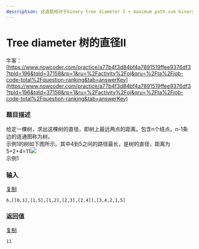 ```yaml
---
description: 这道题相对于binary tree diameter I + maximum path sum binary tree II +图的DFS
---
```


# Tree diameter 树的直径II

牛客： [https://www.nowcoder.com/practice/a77b4f3d84bf4a7891519ffee9376df3?tpId=196&tqId=37158&rp=1&ru=%2Factivity%2Foj&qru=%2Fta%2Fjob-code-total%2Fquestion-ranking&tab=answerKey](https://www.nowcoder.com/practice/a77b4f3d84bf4a7891519ffee9376df3?tpId=196&tqId=37158&rp=1&ru=%2Factivity%2Foj&qru=%2Fta%2Fjob-code-total%2Fquestion-ranking&tab=answerKey)

### 题目描述

给定一棵树，求出这棵树的直径，即树上最远两点的距离。包含n个结点，n-1条边的连通图称为树。  
示例1的树如下图所示。其中4到5之间的路径最长，是树的直径，距离为5+2+4=11![](https://uploadfiles.nowcoder.com/images/20201202/999991351_1606896095422/54D43FCA3EABC9D96189FA8EA98A510C)  
示例1

### 输入

[复制](javascript:void%280%29;)

```text
6,[[0,1],[1,5],[1,2],[2,3],[2,4]],[3,4,2,1,5]
```

### 返回值

[复制](javascript:void%280%29;)

```text
11
```



